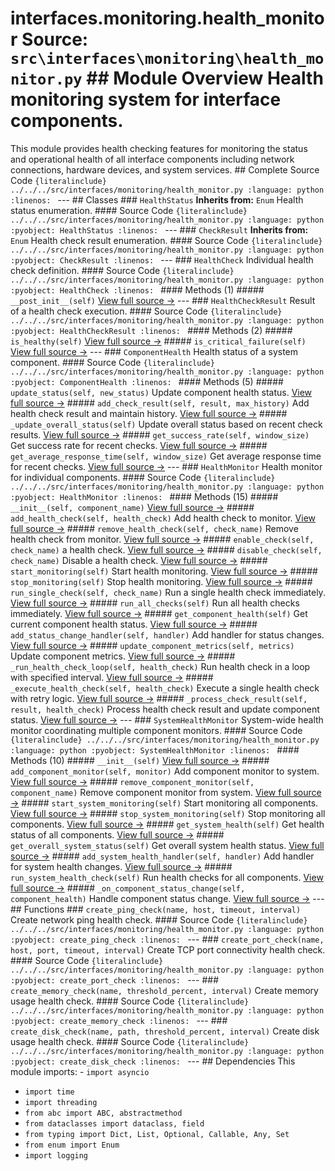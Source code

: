 # interfaces.monitoring.health_monitor **Source:** `src\interfaces\monitoring\health_monitor.py` ## Module Overview Health monitoring system for interface components.
This module provides health checking features for monitoring the status and operational health of all
interface components including network connections, hardware
devices, and system services. ## Complete Source Code ```{literalinclude} ../../../src/interfaces/monitoring/health_monitor.py
:language: python
:linenos:
``` --- ## Classes ### `HealthStatus` **Inherits from:** `Enum` Health status enumeration. #### Source Code ```{literalinclude} ../../../src/interfaces/monitoring/health_monitor.py
:language: python
:pyobject: HealthStatus
:linenos:
``` --- ### `CheckResult` **Inherits from:** `Enum` Health check result enumeration. #### Source Code ```{literalinclude} ../../../src/interfaces/monitoring/health_monitor.py
:language: python
:pyobject: CheckResult
:linenos:
``` --- ### `HealthCheck` Individual health check definition. #### Source Code ```{literalinclude} ../../../src/interfaces/monitoring/health_monitor.py
:language: python
:pyobject: HealthCheck
:linenos:
``` #### Methods (1) ##### `__post_init__(self)` [View full source →](#method-healthcheck-__post_init__) --- ### `HealthCheckResult` Result of a health check execution. #### Source Code ```{literalinclude} ../../../src/interfaces/monitoring/health_monitor.py
:language: python
:pyobject: HealthCheckResult
:linenos:
``` #### Methods (2) ##### `is_healthy(self)` [View full source →](#method-healthcheckresult-is_healthy) ##### `is_critical_failure(self)` [View full source →](#method-healthcheckresult-is_critical_failure) --- ### `ComponentHealth` Health status of a system component. #### Source Code ```{literalinclude} ../../../src/interfaces/monitoring/health_monitor.py
:language: python
:pyobject: ComponentHealth
:linenos:
``` #### Methods (5) ##### `update_status(self, new_status)` Update component health status. [View full source →](#method-componenthealth-update_status) ##### `add_check_result(self, result, max_history)` Add health check result and maintain history. [View full source →](#method-componenthealth-add_check_result) ##### `_update_overall_status(self)` Update overall status based on recent check results. [View full source →](#method-componenthealth-_update_overall_status) ##### `get_success_rate(self, window_size)` Get success rate for recent checks. [View full source →](#method-componenthealth-get_success_rate) ##### `get_average_response_time(self, window_size)` Get average response time for recent checks. [View full source →](#method-componenthealth-get_average_response_time) --- ### `HealthMonitor` Health monitor for individual components. #### Source Code ```{literalinclude} ../../../src/interfaces/monitoring/health_monitor.py
:language: python
:pyobject: HealthMonitor
:linenos:
``` #### Methods (15) ##### `__init__(self, component_name)` [View full source →](#method-healthmonitor-__init__) ##### `add_health_check(self, health_check)` Add health check to monitor. [View full source →](#method-healthmonitor-add_health_check) ##### `remove_health_check(self, check_name)` Remove health check from monitor. [View full source →](#method-healthmonitor-remove_health_check) ##### `enable_check(self, check_name)` a health check. [View full source →](#method-healthmonitor-enable_check) ##### `disable_check(self, check_name)` Disable a health check. [View full source →](#method-healthmonitor-disable_check) ##### `start_monitoring(self)` Start health monitoring. [View full source →](#method-healthmonitor-start_monitoring) ##### `stop_monitoring(self)` Stop health monitoring. [View full source →](#method-healthmonitor-stop_monitoring) ##### `run_single_check(self, check_name)` Run a single health check immediately. [View full source →](#method-healthmonitor-run_single_check) ##### `run_all_checks(self)` Run all health checks immediately. [View full source →](#method-healthmonitor-run_all_checks) ##### `get_component_health(self)` Get current component health status. [View full source →](#method-healthmonitor-get_component_health) ##### `add_status_change_handler(self, handler)` Add handler for status changes. [View full source →](#method-healthmonitor-add_status_change_handler) ##### `update_component_metrics(self, metrics)` Update component metrics. [View full source →](#method-healthmonitor-update_component_metrics) ##### `_run_health_check_loop(self, health_check)` Run health check in a loop with specified interval. [View full source →](#method-healthmonitor-_run_health_check_loop) ##### `_execute_health_check(self, health_check)` Execute a single health check with retry logic. [View full source →](#method-healthmonitor-_execute_health_check) ##### `_process_check_result(self, result, health_check)` Process health check result and update component status. [View full source →](#method-healthmonitor-_process_check_result) --- ### `SystemHealthMonitor` System-wide health monitor coordinating multiple component monitors. #### Source Code ```{literalinclude} ../../../src/interfaces/monitoring/health_monitor.py
:language: python
:pyobject: SystemHealthMonitor
:linenos:
``` #### Methods (10) ##### `__init__(self)` [View full source →](#method-systemhealthmonitor-__init__) ##### `add_component_monitor(self, monitor)` Add component monitor to system. [View full source →](#method-systemhealthmonitor-add_component_monitor) ##### `remove_component_monitor(self, component_name)` Remove component monitor from system. [View full source →](#method-systemhealthmonitor-remove_component_monitor) ##### `start_system_monitoring(self)` Start monitoring all components. [View full source →](#method-systemhealthmonitor-start_system_monitoring) ##### `stop_system_monitoring(self)` Stop monitoring all components. [View full source →](#method-systemhealthmonitor-stop_system_monitoring) ##### `get_system_health(self)` Get health status of all components. [View full source →](#method-systemhealthmonitor-get_system_health) ##### `get_overall_system_status(self)` Get overall system health status. [View full source →](#method-systemhealthmonitor-get_overall_system_status) ##### `add_system_health_handler(self, handler)` Add handler for system health changes. [View full source →](#method-systemhealthmonitor-add_system_health_handler) ##### `run_system_health_check(self)` Run health checks for all components. [View full source →](#method-systemhealthmonitor-run_system_health_check) ##### `_on_component_status_change(self, component_health)` Handle component status change. [View full source →](#method-systemhealthmonitor-_on_component_status_change) --- ## Functions ### `create_ping_check(name, host, timeout, interval)` Create network ping health check. #### Source Code ```{literalinclude} ../../../src/interfaces/monitoring/health_monitor.py
:language: python
:pyobject: create_ping_check
:linenos:
``` --- ### `create_port_check(name, host, port, timeout, interval)` Create TCP port connectivity health check. #### Source Code ```{literalinclude} ../../../src/interfaces/monitoring/health_monitor.py
:language: python
:pyobject: create_port_check
:linenos:
``` --- ### `create_memory_check(name, threshold_percent, interval)` Create memory usage health check. #### Source Code ```{literalinclude} ../../../src/interfaces/monitoring/health_monitor.py
:language: python
:pyobject: create_memory_check
:linenos:
``` --- ### `create_disk_check(name, path, threshold_percent, interval)` Create disk usage health check. #### Source Code ```{literalinclude} ../../../src/interfaces/monitoring/health_monitor.py
:language: python
:pyobject: create_disk_check
:linenos:
``` --- ## Dependencies This module imports: - `import asyncio`
- `import time`
- `import threading`
- `from abc import ABC, abstractmethod`
- `from dataclasses import dataclass, field`
- `from typing import Dict, List, Optional, Callable, Any, Set`
- `from enum import Enum`
- `import logging`

